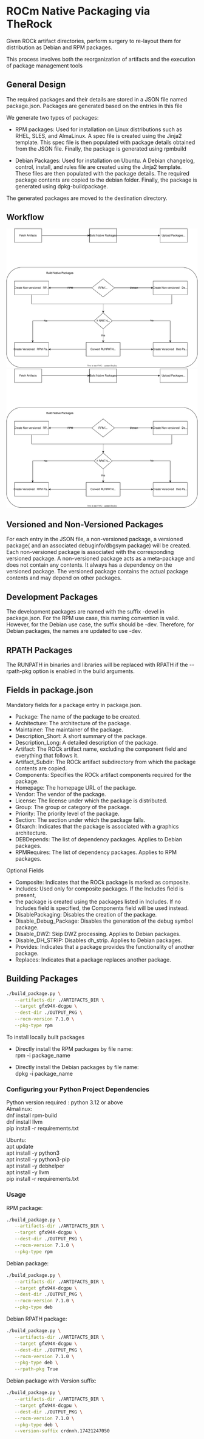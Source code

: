 # ROCm Native Packaging via TheRock

Given ROCk artifact directories, perform surgery to re-layout them for
distribution as Debian and RPM packages.

This process involves both the reorganization of artifacts and the
execution of package management tools

## General Design

The required packages and their details are stored in a JSON file
named package.json. Packages are generated based on the entries in this file

We generate two types of packages:

- RPM packages: Used for installation on Linux distributions such as
  RHEL, SLES, and AlmaLinux. A spec file is created using the Jinja2 template.
  This spec file is then populated with package details obtained from
  the JSON file. Finally, the package is generated using rpmbuild

- Debian Packages: Used for installation on Ubuntu.
  A Debian changelog, control, install, and rules file are created
  using the Jinja2 template. These files are then populated with the
  package details. The required package contents are copied to the
  debian folder. Finally, the package is generated using dpkg-buildpackage.

The generated packages are moved to the destination directory.

## Workflow

![Building Package](assets/native_packaging.drawio.svg#gh-light-mode-only)
![Building Package (dark)](assets/native_packaging.drawio.svg#gh-dark-mode-only)

## Versioned and Non-Versioned Packages

For each entry in the JSON file, a non-versioned package,
a versioned package( and an associated debuginfo/dbgsym package) will be created.
Each non-versioned package is associated with the corresponding versioned
package. A non-versioned package acts as a meta-package and does not
contain any contents. It always has a dependency on the versioned package.
The versioned package contains the actual package contents and may
depend on other packages.

## Development Packages

The development packages are named with the suffix -devel in package.json.
For the RPM use case, this naming convention is valid. However, for the
Debian use case, the suffix should be -dev. Therefore, for Debian packages,
the names are updated to use -dev.

## RPATH Packages

The RUNPATH in binaries and libraries will be replaced with RPATH if
the --rpath-pkg option is enabled in the build arguments.

## Fields in package.json

Mandatory fields for a package entry in package.json.

- Package: The name of the package to be created.
- Architecture: The architecture of the package.
- Maintainer: The maintainer of the package.
- Description_Short: A short summary of the package.
- Description_Long: A detailed description of the package.
- Artifact: The ROCk artifact name, excluding the component field and everything that follows it.
- Artifact_Subdir: The ROCk artifact subdirectory from which the package contents are copied.
- Components: Specifies the ROCk artifact components required for the package.
- Homepage: The homepage URL of the package.
- Vendor: The vendor of the package.
- License: The license under which the package is distributed.
- Group: The group or category of the package.
- Priority: The priority level of the package.
- Section: The section under which the package falls.
- Gfxarch: Indicates that the package is associated with a graphics architecture.
- DEBDepends: The list of dependency packages. Applies to Debian packages.
- RPMRequires: The list of dependency packages. Applies to RPM packages.

Optional Fields

- Composite: Indicates that the ROCk package is marked as composite.
- Includes: Used only for composite packages. If the Includes field is present,
- the package is created using the packages listed in Includes. If no Includes
  field is specified, the Components field will be used instead.
- DisablePackaging: Disables the creation of the package.
- Disable_Debug_Package: Disables the generation of the debug symbol package.
- Disable_DWZ: Skip DWZ processing. Applies to Debian packages.
- Disable_DH_STRIP: Disables dh_strip. Applies to Debian packages.
- Provides: Indicates that a package provides the functionality of another package.
- Replaces: Indicates that a package replaces another package.

## Building Packages

```bash
./build_package.py \
   --artifacts-dir ./ARTIFACTS_DIR \
   --target gfx94X-dcgpu \
   --dest-dir ./OUTPUT_PKG \
   --rocm-version 7.1.0 \
   --pkg-type rpm
```

To install locally built packages

- Directly install the RPM packages by file name:<br>
  rpm -i package_name

- Directly install the Debian packages by file name:<br>
  dpkg -i package_name

### Configuring your Python Project Dependencies

Python version required : python 3.12 or above<br>
Almalinux:<br>
dnf install rpm-build<br>
dnf install llvm<br>
pip install -r requirements.txt<br>

Ubuntu:<br>
apt update<br>
apt install -y python3<br>
apt install -y python3-pip<br>
apt install -y debhelper<br>
apt install -y llvm<br>
pip install -r requirements.txt<br>

### Usage

RPM package:<br>

```bash
./build_package.py \
   --artifacts-dir ./ARTIFACTS_DIR \
   --target gfx94X-dcgpu \
   --dest-dir ./OUTPUT_PKG \
   --rocm-version 7.1.0 \
   --pkg-type rpm
```

Debian package:<br>

```bash
./build_package.py \
   --artifacts-dir ./ARTIFACTS_DIR \
   --target gfx94X-dcgpu \
   --dest-dir ./OUTPUT_PKG \
   --rocm-version 7.1.0 \
   --pkg-type deb
```

Debian RPATH package:<br>

```bash
./build_package.py \
   --artifacts-dir ./ARTIFACTS_DIR \
   --target gfx94X-dcgpu \
   --dest-dir ./OUTPUT_PKG \
   --rocm-version 7.1.0 \
   --pkg-type deb \
   --rpath-pkg True
```

Debian package with Version suffix:<br>

```bash
./build_package.py \
   --artifacts-dir ./ARTIFACTS_DIR \
   --target gfx94X-dcgpu \
   --dest-dir ./OUTPUT_PKG \
   --rocm-version 7.1.0 \
   --pkg-type deb \
   --version-suffix crdnnh.17421247050
```

